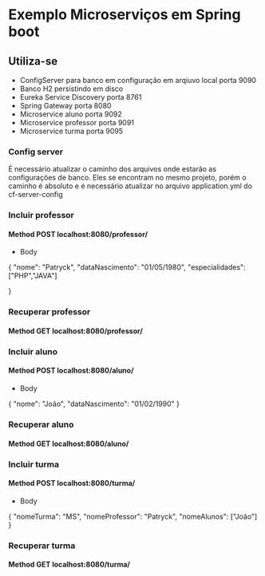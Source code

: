 # Exemplo Microserviços em Spring boot
## Utiliza-se
* ConfigServer para banco em configuração em arqiuvo local porta 9090
* Banco H2 persistindo em disco
* Eureka Service Discovery porta 8761
* Spring Gateway porta 8080
* Microservice aluno porta 9092
* Microservice professor porta 9091
* Microservice turma porta 9095

### Config server
É necessário atualizar o caminho dos arquivos onde estarão as configurações de banco. Eles se encontram no mesmo projeto, porém o caminho é absoluto e é necessário atualizar no arquivo application.yml do cf-server-config

### Incluir professor
#### Method POST localhost:8080/professor/
* Body

{
"nome": "Patryck",
"dataNascimento": "01/05/1980",
"especialidades": ["PHP","JAVA"]

}

### Recuperar professor
#### Method GET localhost:8080/professor/


### Incluir aluno
#### Method POST localhost:8080/aluno/
* Body

{
"nome": "João",
"dataNascimento": "01/02/1990"
}

### Recuperar aluno
#### Method GET localhost:8080/aluno/


### Incluir turma
#### Method POST localhost:8080/turma/
* Body

{
"nomeTurma": "MS",
"nomeProfessor": "Patryck",
"nomeAlunos": ["João"]
}

### Recuperar turma
#### Method GET localhost:8080/turma/
